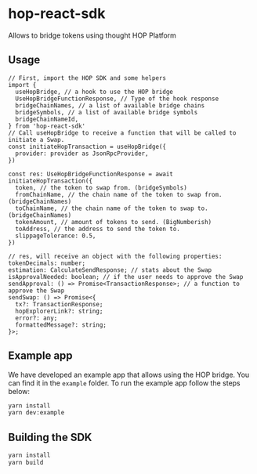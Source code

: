 # hop-react-sdk
Allows to bridge tokens using thought HOP Platform

## Usage

```tsx
// First, import the HOP SDK and some helpers
import {
  useHopBridge, // a hook to use the HOP bridge
  UseHopBridgeFunctionResponse, // Type of the hook response
  bridgeChainNames, // a list of available bridge chains
  bridgeSymbols, // a list of available bridge symbols
  bridgeChainNameId,
} from 'hop-react-sdk'
// Call useHopBridge to receive a function that will be called to initiate a Swap.
const initiateHopTransaction = useHopBridge({
  provider: provider as JsonRpcProvider,
})

const res: UseHopBridgeFunctionResponse = await initiateHopTransaction({
  token, // the token to swap from. (bridgeSymbols)
  fromChainName, // the chain name of the token to swap from. (bridgeChainNames)
  toChainName, // the chain name of the token to swap to. (bridgeChainNames)
  tokenAmount, // amount of tokens to send. (BigNumberish)
  toAddress, // the address to send the token to.
  slippageTolerance: 0.5,
})

// res, will receive an object with the following properties:
tokenDecimals: number;
estimation: CalculateSendResponse; // stats about the Swap
isApprovalNeeded: boolean; // if the user needs to approve the Swap
sendApproval: () => Promise<TransactionResponse>; // a function to approve the Swap
sendSwap: () => Promise<{
  tx?: TransactionResponse;
  hopExplorerLink?: string;
  error?: any;
  formattedMessage?: string;
}>;

```

## Example app

We have developed an example app that allows using the HOP bridge.
You can find it in the `example` folder. To run the example app follow the steps below:

```bash
yarn install
yarn dev:example
```

## Building the SDK

```bash
yarn install
yarn build
```

